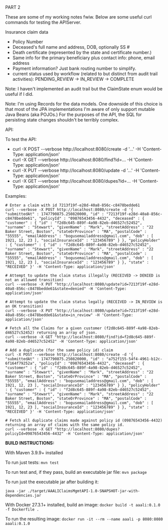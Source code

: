 PART 2

These are some of my working notes fwiw. Below are some useful curl commands for testing the APIServer.

Insurance claim data
- Policy Number
- Deceased's full name and address, DOB, optionally SS #
- Death certificate (represented by the state and certificate number.)
- Same info for the primary beneficiary plus contact info: phone, email address
- Payment information? Just bank routing number to simplify.
- current status used by workflow (related to but distinct from audit trail activities):
    PENDING_REVIEW -> IN_REVIEW -> COMPLETE


Note: I haven't implemented an audit trail but the ClaimState enum would be useful if I did.

Note: I'm using Records for the data models. One downside of this choice is that most of the JPA implementations I'm aware of only support mutable Java Beans (aka POJOs.) For the purposes of the API, the SQL for persisting state changes shouldn't be terribly complex.

API:

To test the API:
- curl -X POST --verbose http://localhost:8080/create -d '...' -H 'Content-Type: application/json'
- curl -X GET --verbose http://localhost:8080/find?id=...  -H 'Content-Type: application/json'
- curl -X PUT --verbose http://localhost:8080/update -d '...' -H 'Content-Type: application/json'
- curl -X GET --verbose http://localhost:8080/dupes?id=...  -H 'Content-Type: application/json'

Examples:
```
# Enter a claim with id 7213f19f-e28d-40a8-856c-c8478bedde61
curl --verbose -X POST http://localhost:8080/create -d '{ "submittedAt" : 1747790875.250820000, "id" : "7213f19f-e28d-40a8-856c-c8478bedde61", "policyId" : "09876543456-4432", "deceased" : { "customer" : { "id" : "f2d8c645-889f-4a98-82eb-d46527c52452", "surname" : "Stewart", "givenName" : "Mark", "streetAddress" : "22 Baker Street, Boston", "stateOrProvince" : "MA", "postalCode" : "55555", "emailAddress" : "bogusemailaddress@gmail.com", "dob" : [ 1921, 12, 23 ], "socialInsuranceId" : "123456789" } }, "policyHolder" : { "customer" : { "id" : "f2d8c645-889f-4a98-82eb-d46527c52452", "surname" : "Stewart", "givenName" : "Mark", "streetAddress" : "22 Baker Street, Boston", "stateOrProvince" : "MA", "postalCode" : "55555", "emailAddress" : "bogusemailaddress@gmail.com", "dob" : [ 1921, 12, 23 ], "socialInsuranceId" : "123456789" } }, "state" : "RECEIVED" }' -H 'Content-Type: application/json'

# Attempt to update the claim status illegally (RECEIVED -> DENIED is not an allowed transition)
curl --verbose -X PUT "http://localhost:8080/update?id=7213f19f-e28d-40a8-856c-c8478bedde61&state=denied" -H 'Content-Type: application/json'

# Attempt to update the claim status legally (RECEIVED -> IN_REVIEW is an OK transition)
curl --verbose -X PUT "http://localhost:8080/update?id=7213f19f-e28d-40a8-856c-c8478bedde61&state=in_review" -H 'Content-Type: application/json'

# Fetch all the Claims for a given customer (f2d8c645-889f-4a98-82eb-d46527c52452) returning an array of json.
curl --verbose -X GET "http://localhost:8080/find?id=f2d8c645-889f-4a98-82eb-d46527c52452" -H 'Content-Type: application/json'

# Add a duplicate (for the same policy id) claim
curl -X POST --verbose http://localhost:8080/create -d '{ "submittedAt" : 1747790875.250820000, "id" : "a752f155-54f4-4961-b12c-6f164f79252a", "policyId" : "09876543456-4432", "deceased" : { "customer" : { "id" : "f2d8c645-889f-4a98-82eb-d46527c52452", "surname" : "Stewart", "givenName" : "Mark", "streetAddress" : "22 Baker Street, Boston", "stateOrProvince" : "MA", "postalCode" : "55555", "emailAddress" : "bogusemailaddress@gmail.com", "dob" : [ 1921, 12, 23 ], "socialInsuranceId" : "123456789" } }, "policyHolder" : { "customer" : { "id" : "f2d8c645-889f-4a98-82eb-d46527c52452", "surname" : "Stewart", "givenName" : "Mark", "streetAddress" : "22 Baker Street, Boston", "stateOrProvince" : "MA", "postalCode" : "55555", "emailAddress" : "bogusemailaddress@gmail.com", "dob" : [ 1921, 12, 23 ], "socialInsuranceId" : "123456789" } }, "state" : "RECEIVED" }' -H 'Content-Type: application/json'

# Fetch all duplicate claims made against policy id (09876543456-4432) returning an array of claims with the same policy id.
curl --verbose -X GET "http://localhost:8080/dupes?policyId=09876543456-4432" -H 'Content-Type: application/json'
```


**BUILD INSTRUCTIONS:**

With Maven 3.9.9+ installed

To run just tests:
```mvn test```

To run test and, if they pass, build an executable jar file:
```mvn package```

To run just the executable jar after building it:
```
java -jar ./target/AAALIClaimsMgmtAPI-1.0-SNAPSHOT-jar-with-dependencies.jar
```
With Docker 27.3.1+ installed, build an image:
```docker build -t aaali:0.1.0 -f Dockerfile .```

To run the resulting image:
```docker run -it --rm --name aaali -p 8080:8080 aaali:0.1.0```
